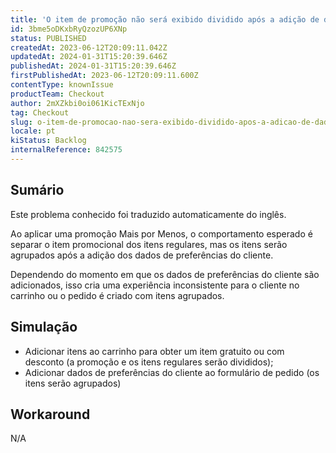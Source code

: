 ```yaml
---
title: 'O item de promoção não será exibido dividido após a adição de dados de preferências do cliente'
id: 3bme5oDKxbRyQzozUP6XNp
status: PUBLISHED
createdAt: 2023-06-12T20:09:11.042Z
updatedAt: 2024-01-31T15:20:39.646Z
publishedAt: 2024-01-31T15:20:39.646Z
firstPublishedAt: 2023-06-12T20:09:11.600Z
contentType: knownIssue
productTeam: Checkout
author: 2mXZkbi0oi061KicTExNjo
tag: Checkout
slug: o-item-de-promocao-nao-sera-exibido-dividido-apos-a-adicao-de-dados-de-preferencias-do-cliente
locale: pt
kiStatus: Backlog
internalReference: 842575
---
```


## Sumário

<div class="alert alert-info">
  <p>Este problema conhecido foi traduzido automaticamente do inglês.</p>
</div>


Ao aplicar uma promoção Mais por Menos, o comportamento esperado é separar o item promocional dos itens regulares, mas os itens serão agrupados após a adição dos dados de preferências do cliente.

Dependendo do momento em que os dados de preferências do cliente são adicionados, isso cria uma experiência inconsistente para o cliente no carrinho ou o pedido é criado com itens agrupados.

## Simulação



- Adicionar itens ao carrinho para obter um item gratuito ou com desconto (a promoção e os itens regulares serão divididos);
- Adicionar dados de preferências do cliente ao formulário de pedido (os itens serão agrupados)

## Workaround


N/A




